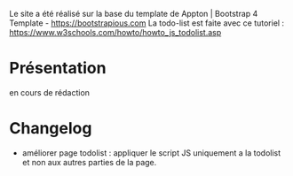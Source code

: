 Le site a été réalisé sur la base du template de Appton | Bootstrap 4 Template - https://bootstrapious.com
La todo-list est faite avec ce tutoriel : https://www.w3schools.com/howto/howto_js_todolist.asp

# Présentation
en cours de rédaction 

# Changelog
- améliorer page todolist : appliquer le script JS uniquement a la todolist et non aux autres parties de la page. 
